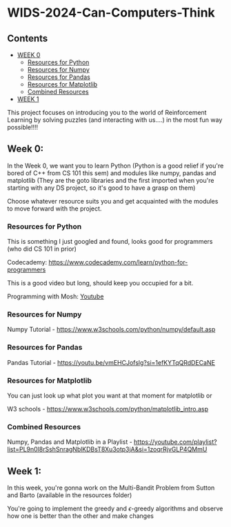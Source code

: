 # WIDS-2024-Can-Computers-Think

## Contents

- [WEEK 0](#week-0)
    - [Resources for Python](#resources-for-the-same)
    - [Resources for Numpy](#resources-for-numpy)
    - [Resources for Pandas](#resources-for-pandas)
    - [Resources for Matplotlib](#resources-for-matplotlib)
    - [Combined Resources](#combined-resources)
- [WEEK 1](#week-1)


This project focuses on introducing you to the world of Reinforcement Learning by solving puzzles (and interacting with us....) in the most fun way possible!!!!

## Week 0:

In the Week 0, we want you to learn Python (Python is a good relief if you're bored of C++ from CS 101 this sem) and modules like numpy, pandas and matplotlib (They are the goto libraries and the first imported when you're starting with any DS project, so it's good to have a grasp on them)

Choose whatever resource suits you and get acquainted with the modules to move forward with the project.

### Resources for Python

This is something I just googled and found, looks good for programmers (who did CS 101 in prior)

Codecademy: https://www.codecademy.com/learn/python-for-programmers

This is a good video but long, should keep you occupied for a bit.

Programming with Mosh: [Youtube](https://youtu.be/_uQrJ0TkZlc?si=gfn-7_-chO-J60hD)

### Resources for Numpy

Numpy Tutorial - https://www.w3schools.com/python/numpy/default.asp

### Resources for Pandas

Pandas Tutorial - https://youtu.be/vmEHCJofslg?si=1efKYTqQRdDECaNE

### Resources for Matplotlib

You can just look up what plot you want at that moment for matplotlib or 

W3 schools - https://www.w3schools.com/python/matplotlib_intro.asp

### Combined Resources

Numpy, Pandas and Matplotlib in a Playlist - https://youtube.com/playlist?list=PL9n0l8rSshSnragNblKDBsT8Xu3otp3jA&si=1zoqrRjvGLP4QMmU

## Week 1:

In this week, you're gonna work on the Multi-Bandit Problem from Sutton and Barto (available in the resources folder)

You're going to implement the greedy and $\epsilon$-greedy algorithms and observe how one is better than the other and make changes




